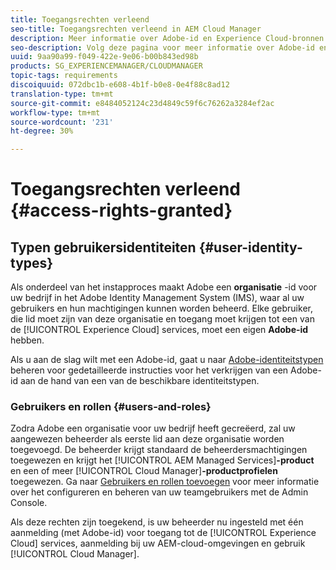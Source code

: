 ```yaml
---
title: Toegangsrechten verleend
seo-title: Toegangsrechten verleend in AEM Cloud Manager
description: Meer informatie over Adobe-id en Experience Cloud-bronnen.
seo-description: Volg deze pagina voor meer informatie over Adobe-id en AEM Experience Cloud-bronnen.
uuid: 9aa90a99-f049-422e-9e06-b00b843ed98b
products: SG_EXPERIENCEMANAGER/CLOUDMANAGER
topic-tags: requirements
discoiquuid: 072dbc1b-e608-4b1f-b0e8-0e4f88c8ad12
translation-type: tm+mt
source-git-commit: e8484052124c23d4849c59f6c76262a3284ef2ac
workflow-type: tm+mt
source-wordcount: '231'
ht-degree: 30%

---
```



# Toegangsrechten verleend {#access-rights-granted}

## Typen gebruikersidentiteiten {#user-identity-types}

Als onderdeel van het instapproces maakt Adobe een **organisatie** -id voor uw bedrijf in het Adobe Identity Management System (IMS), waar al uw gebruikers en hun machtigingen kunnen worden beheerd. Elke gebruiker, die lid moet zijn van deze organisatie en toegang moet krijgen tot een van de [!UICONTROL Experience Cloud] services, moet een eigen **Adobe-id** hebben.

Als u aan de slag wilt met een Adobe-id, gaat u naar [Adobe-identiteitstypen](https://helpx.adobe.com/enterprise/using/identity.html) beheren voor gedetailleerde instructies voor het verkrijgen van een Adobe-id aan de hand van een van de beschikbare identiteitstypen.

### Gebruikers en rollen {#users-and-roles}

Zodra Adobe een organisatie voor uw bedrijf heeft gecreëerd, zal uw aangewezen beheerder als eerste lid aan deze organisatie worden toegevoegd. De beheerder krijgt standaard de beheerdersmachtigingen toegewezen en krijgt het [!UICONTROL AEM Managed Services]**-product** en een of meer [!UICONTROL Cloud Manager]**-productprofielen** toegewezen. Ga naar [Gebruikers en rollen toevoegen](setting-up-users-and-roles.md) voor meer informatie over het configureren en beheren van uw teamgebruikers met de Admin Console.

Als deze rechten zijn toegekend, is uw beheerder nu ingesteld met één aanmelding (met Adobe-id) voor toegang tot de [!UICONTROL Experience Cloud] services, aanmelding bij uw AEM-cloud-omgevingen en gebruik [!UICONTROL Cloud Manager].
